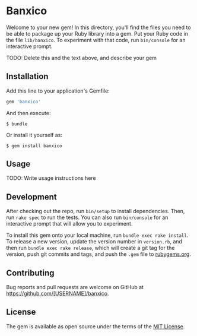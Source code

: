# Banxico

Welcome to your new gem! In this directory, you'll find the files you need to be able to package up your Ruby library into a gem. Put your Ruby code in the file `lib/banxico`. To experiment with that code, run `bin/console` for an interactive prompt.

TODO: Delete this and the text above, and describe your gem

## Installation

Add this line to your application's Gemfile:

```ruby
gem 'banxico'
```

And then execute:

    $ bundle

Or install it yourself as:

    $ gem install banxico

## Usage

TODO: Write usage instructions here

## Development

After checking out the repo, run `bin/setup` to install dependencies. Then, run `rake spec` to run the tests. You can also run `bin/console` for an interactive prompt that will allow you to experiment.

To install this gem onto your local machine, run `bundle exec rake install`. To release a new version, update the version number in `version.rb`, and then run `bundle exec rake release`, which will create a git tag for the version, push git commits and tags, and push the `.gem` file to [rubygems.org](https://rubygems.org).

## Contributing

Bug reports and pull requests are welcome on GitHub at https://github.com/[USERNAME]/banxico.

## License

The gem is available as open source under the terms of the [MIT License](https://opensource.org/licenses/MIT).
